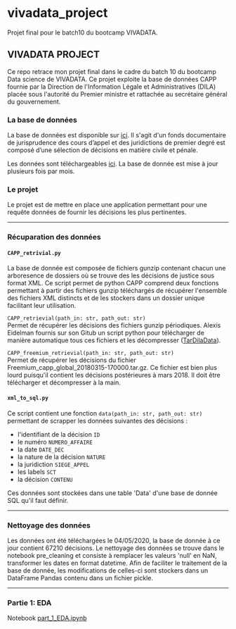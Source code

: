 # vivadata_project
Projet final pour le batch10 du bootcamp VIVADATA. 

## VIVADATA PROJECT

Ce repo retrace mon projet final dans le cadre du batch 10 du bootcamp Data science de VIVADATA. Ce projet exploite la base de données CAPP fournie par la Direction de l'Information Légale et Administratives (DILA) placée sous l'autorité du Premier ministre et rattachée au secrétaire général du gouvernement.

### La base de données

La base de données est disponible sur [ici](https://www.data.gouv.fr/fr/datasets/capp/#_). Il s'agit d'un fonds documentaire de jurisprudence des cours d’appel et des juridictions de premier degré est composé d’une sélection de décisions en matière civile et pénale.

Les données sont téléchargeables [ici](https://echanges.dila.gouv.fr/OPENDATA/CAPP/). La base de donnée est mise à jour plusieurs fois par mois.

### Le projet

Le projet est de mettre en place une application permettant pour une requête données de fournir les décisions les plus pertinentes.

-------
### Récuparation des données

#### `CAPP_retrivial.py`

La base de donnée est composée de fichiers gunzip contenant chacun une arboresence de dossiers où se trouve des les décisions de justice sous format XML. Ce script permet de python CAPP comprend deux fonctions permettant à partir des fichiers gunzip téléchargés de récupérer l'ensemble des fichiers XML distincts et de les stockers dans un dossier unique facilitant leur utilisation. 

`CAPP_retrievial(path_in: str, path_out: str)`<br>
Permet de récupérer les décisions des fichiers gunzip périodiques. Alexis Eidelman fournis sur son Gitub un script python pour télécharger de manière automatique tous ces fichiers et les décompresser ([TarDilaData](https://github.com/AlexisEidelman/TarDilaData)). 

`CAPP_freemium_retrievial(path_in: str, path_out: str)`<br>
Permet de récupérer les décisions du fichier Freemium_capp_global_20180315-170000.tar.gz. Ce fichier est bien plus lourd puisqu'il contient les décisions postérieures à mars 2018. Il doit être télécharger et décompresser à la main.

#### `xml_to_sql.py`

Ce script contient une fonction `data(path_in: str, path_out: str)` permettant de scrapper les données suivantes des décisions : 
* l'identifiant de la décision `ID`
* le numéro `NUMERO_AFFAIRE`
* la date `DATE_DEC`
* la nature de la décision `NATURE`
* la juridiction `SIEGE_APPEL`
* les labels `SCT`
* la décision `CONTENU`

Ces données sont stockées dans une table 'Data' d'une base de donnée SQL qu'il faut définir. 

------------
### Nettoyage des données

Les données ont été téléchargées le 04/05/2020, la base de donnée à ce jour contient 67210 décisions. Le nettoyage des données se trouve dans le notebook pre_cleaning et consiste à remplacer les valeurs 'null' en NaN, transformer les dates en format datetime. Afin de faciliter le traitement de la base de donnée, les modifications de celles-ci sont stockers dans un DataFrame Pandas contenu dans un fichier pickle.

------------
### Partie 1: EDA
Notebook [part_1_EDA.ipynb](https://github.com/leoguillaume/vivadata_project/blob/master/part_1_EDA.ipynb)
